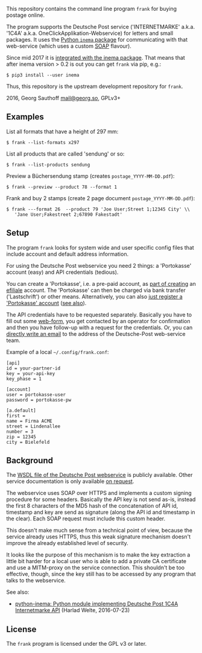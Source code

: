 This repository contains the command line program `frank` for buying
postage online.

The program supports the Deutsche Post service ('INTERNETMARKE'
a.k.a. '1C4A' a.k.a.  OneClickApplikation-Webservice) for letters
and small packages.  It uses the [Python `inema` package][1] for
communicating with that web-service (which uses a custom
[SOAP][2] flavour).

Since mid 2017 it is [integrated with the inema package][1]. That
means that after inema version > 0.2 is out you can get `frank`
via pip, e.g.:

    $ pip3 install --user inema

Thus, this repository is the upstream development repository for
`frank`.

2016, Georg Sauthoff <mail@georg.so>, GPLv3+

## Examples

List all formats that have a height of 297 mm:

    $ frank --list-formats x297

List all products that are called 'sendung' or so:

    $ frank --list-products sendung

Preview a Büchersendung stamp (creates `postage_YYYY-MM-DD.pdf`):

    $ frank --preview --product 78 --format 1

Frank and buy 2 stamps (create 2 page document `postage_YYYY-MM-DD.pdf`):

    $ frank ---format 26  --product 79 'Joe User;Street 1;12345 City' \\
       'Jane User;Fakestreet 2;67890 Fakestadt'

## Setup

The program `frank` looks for system wide and user specific
config files that include account and default address
information.

For using the Deutsche Post webservice you need 2 things: a
'Portokasse' account (easy) and API credentials (tedious).

You can create a 'Portokasse', i.e. a pre-paid account, as  [part
of creating][4] an [efiliale][3] account. The 'Portokasse' can then
be charged via bank transfer ('Lastschrift') or other means.
Alternatively, you can also [just register a 'Portokasse' account][6] ([see also][5]).

The API credentials have to be requested separately. Basically
you have to fill out some [web-form][5], you get contacted by an
operator for confirmation and then you have follow-up with a
request for the credentials. Or, you can [directly write an
email][1] to the address of the Deutsche-Post web-service team.

Example of a local `~/.config/frank.conf`:

    [api]
    id = your-partner-id
    key = your-api-key
    key_phase = 1

    [account]
    user = portokasse-user
    password = portokasse-pw

    [a.default]
    first =
    name = Firma ACME
    street = Lindenallee
    number = 3
    zip = 12345
    city = Bielefeld


## Background

The [WSDL file of the Deutsche Post webservice][7] is publicly
available. Other service documentation is only available [on
request][5].

The webservice uses SOAP over HTTPS and implements a custom
signing procedure for some headers. Basically the API key is not
send as-is, instead the first 8 characters of the MD5 hash of the
concatenation of API id, timestamp and key are send as signature
(along the API id and timestamp in the clear). Each SOAP request
must include this custom header.

This doesn't make much sense from a technical point of view,
because the service already uses HTTPS, thus this weak signature
mechanism doesn't improve the already established level of
security.

It looks like the purpose of this mechanism is to make the key
extraction a little bit harder for a local user who is able to
add a private CA certificate and use a MITM-proxy on the service
connection. This shouldn't be too effective, though, since the
key still has to be accessed by any program that talks to
the webservice.

See also:

- [python-inema: Python module implementing Deutsche Post 1C4A Internetmarke API][8] (Harlad Welte, 2016-07-23)

## License

The `frank` program is licensed under the GPL v3 or later.


[1]: https://pypi.python.org/pypi/inema
[2]: http://harmful.cat-v.org/software/xml/soap/simple
[3]: https://www.efiliale.de/
[4]: https://www.efiliale.de/efiliale/infocenter/payShipInfo.jsp?tid=sv09_02#paymentinfos
[5]: https://www.deutschepost.de/de/i/internetmarke-porto-drucken/partner-werden.html
[6]: https://portokasse.deutschepost.de/portokasse/#/register/
[7]: https://internetmarke.deutschepost.de/OneClickForAppV3/OneClickForAppServiceV3?wsdl
[8]: http://laforge.gnumonks.org/blog/20160724-python_inema/
